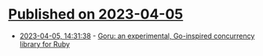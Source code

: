 # [Published on 2023-04-05](index.md)

* [2023-04-05, 14:31:38](https://lobste.rs/s/lkra32/goru_experimental_go_inspired) - [Goru: an experimental, Go-inspired concurrency library for Ruby](https://github.com/bryanp/goru)
